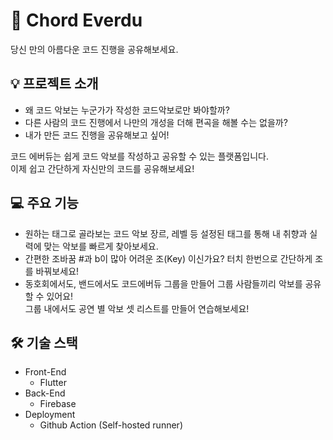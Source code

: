 # 🎵 Chord Everdu

당신 만의 아름다운 코드 진행을 공유해보세요.

## 💡 프로젝트 소개

- 왜 코드 악보는 누군가가 작성한 코드악보로만 봐야할까?
- 다른 사람의 코드 진행에서 나만의 개성을 더해 편곡을 해볼 수는 없을까?
- 내가 만든 코드 진행을 공유해보고 싶어!

코드 에버듀는 쉽게 코드 악보를 작성하고 공유할 수 있는 플랫폼입니다.   
이제 쉽고 간단하게 자신만의 코드를 공유해보세요!

## 💻 주요 기능

- 원하는 태그로 골라보는 코드 악보
  장르, 레벨 등 설정된 태그를 통해 내 취향과 실력에 맞는 악보를 빠르게 찾아보세요.
- 간편한 조바꿈
  #과 b이 많아 어려운 조(Key) 이신가요? 터치 한번으로 간단하게 조를 바꿔보세요!
- 동호회에서도, 밴드에서도 코드에버듀
  그룹을 만들어 그룹 사람들끼리 악보를 공유할 수 있어요!   
  그룹 내에서도 공연 별 악보 셋 리스트를 만들어 연습해보세요!

## 🛠 기술 스택

- Front-End
  - Flutter
- Back-End
  - Firebase
- Deployment
  - Github Action (Self-hosted runner)